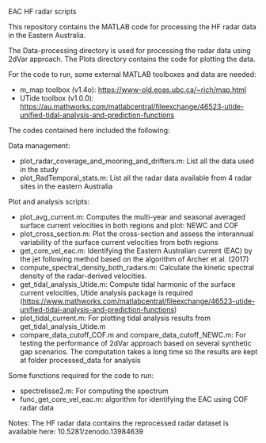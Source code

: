 EAC HF radar scripts

This repository contains the MATLAB code for processing the HF radar data in the Eastern Australia. 

The Data-processing directory is used for processing the radar data using 2dVar approach. 
The Plots directory contains the code for plotting the data. 

For the code to run, some external MATLAB toolboxes and data are needed: 
- m_map toolbox (v1.4o): https://www-old.eoas.ubc.ca/~rich/map.html
- UTide toolbox (v1.0.0): https://au.mathworks.com/matlabcentral/fileexchange/46523-utide-unified-tidal-analysis-and-prediction-functions

The codes contained here included the following: 

Data management: 
-	plot_radar_coverage_and_mooring_and_drifters.m: List all the data used in the study
-	plot_RadTemporal_stats.m: List all the radar data available from 4 radar sites in the eastern Australia

Plot and analysis scripts: 
-	plot_avg_current.m: Computes the multi-year and seasonal averaged surface current velocities in both regions and plot: NEWC and COF
-	plot_cross_section.m: Plot the cross-section and assess the interannual variability of the surface current velocities from both regions 
-	 get_core_vel_eac.m: Identifying the Eastern Australian current (EAC) by the jet following method based on the algorithm of Archer et al. (2017)
-	compute_spectral_density_both_radars.m: Calculate the kinetic spectral density of the radar-derived velocities.
-	get_tidal_analysis_Utide.m: Compute tidal harmonic of the surface current velocities, Utide analysis package is required (https://www.mathworks.com/matlabcentral/fileexchange/46523-utide-unified-tidal-analysis-and-prediction-functions)
-	plot_tidal_current.m: For plotting tidal analysis results from get_tidal_analysis_Utide.m
-	compare_data_cutoff_COF.m and compare_data_cutoff_NEWC.m: For testing the performance of 2dVar approach based on several synthetic gap scenarios. The computation takes a long time so the results are kept at folder processed_data for analysis

Some functions required for the code to run: 
-	spectrelisse2.m: For computing the spectrum
-	func_get_core_vel_eac.m: algorithm for identifying the EAC using COF radar data 

Notes: The HF radar data contains the reprocessed radar dataset is available here: 10.5281/zenodo.13984639
